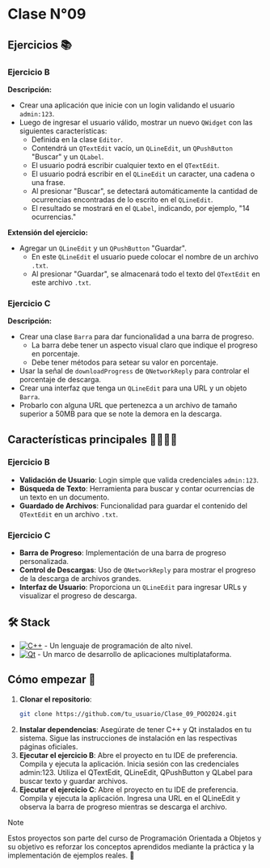 # Clase N°09
## Ejercicios 📚

### Ejercicio B
**Descripción:**
- Crear una aplicación que inicie con un login validando el usuario `admin:123`.
- Luego de ingresar el usuario válido, mostrar un nuevo `QWidget` con las siguientes características:
  - Definida en la clase `Editor`.
  - Contendrá un `QTextEdit` vacío, un `QLineEdit`, un `QPushButton` "Buscar" y un `QLabel`.
  - El usuario podrá escribir cualquier texto en el `QTextEdit`.
  - El usuario podrá escribir en el `QLineEdit` un caracter, una cadena o una frase.
  - Al presionar "Buscar", se detectará automáticamente la cantidad de ocurrencias encontradas de lo escrito en el `QLineEdit`.
  - El resultado se mostrará en el `QLabel`, indicando, por ejemplo, "14 ocurrencias."

**Extensión del ejercicio:**
- Agregar un `QLineEdit` y un `QPushButton` "Guardar".
  - En este `QLineEdit` el usuario puede colocar el nombre de un archivo `.txt`.
  - Al presionar "Guardar", se almacenará todo el texto del `QTextEdit` en este archivo `.txt`.

### Ejercicio C
**Descripción:**
- Crear una clase `Barra` para dar funcionalidad a una barra de progreso.
  - La barra debe tener un aspecto visual claro que indique el progreso en porcentaje.
  - Debe tener métodos para setear su valor en porcentaje.
- Usar la señal de `downloadProgress` de `QNetworkReply` para controlar el porcentaje de descarga.
- Crear una interfaz que tenga un `QLineEdit` para una URL y un objeto `Barra`.
- Probarlo con alguna URL que pertenezca a un archivo de tamaño superior a 50MB para que se note la demora en la descarga.

## Características principales 🙋‍♂️🙋‍♀️

### Ejercicio B
- **Validación de Usuario**: Login simple que valida credenciales `admin:123`.
- **Búsqueda de Texto**: Herramienta para buscar y contar ocurrencias de un texto en un documento.
- **Guardado de Archivos**: Funcionalidad para guardar el contenido del `QTextEdit` en un archivo `.txt`.

### Ejercicio C
- **Barra de Progreso**: Implementación de una barra de progreso personalizada.
- **Control de Descargas**: Uso de `QNetworkReply` para mostrar el progreso de la descarga de archivos grandes.
- **Interfaz de Usuario**: Proporciona un `QLineEdit` para ingresar URLs y visualizar el progreso de descarga.

## 🛠️ Stack

- [![C++][cplusplus-badge]][cplusplus-url] - Un lenguaje de programación de alto nivel.
- [![Qt][qt-badge]][qt-url] - Un marco de desarrollo de aplicaciones multiplataforma.

[qt-url]: https://www.qt.io/
[qt-badge]: https://img.shields.io/badge/Qt-41CD52?style=for-the-badge&logo=Qt&logoColor=white
[cplusplus-url]: https://es.wikipedia.org/wiki/C%2B%2B
[cplusplus-badge]: https://img.shields.io/badge/C++-00599C?style=for-the-badge&logo=c%2B%2B&logoColor=white

## Cómo empezar 🚀

1. **Clonar el repositorio**:
   ```bash
   git clone https://github.com/tu_usuario/Clase_09_POO2024.git
2. **Instalar dependencias**:
  Asegúrate de tener C++ y Qt instalados en tu sistema.
  Sigue las instrucciones de instalación en las respectivas páginas oficiales.
3. **Ejecutar el ejercicio B**:
  Abre el proyecto en tu IDE de preferencia.
  Compila y ejecuta la aplicación.
  Inicia sesión con las credenciales admin:123.
  Utiliza el QTextEdit, QLineEdit, QPushButton y QLabel para buscar texto y guardar archivos.
4. **Ejecutar el ejercicio C**:
  Abre el proyecto en tu IDE de preferencia.
  Compila y ejecuta la aplicación.
  Ingresa una URL en el QLineEdit y observa la barra de progreso mientras se descarga el archivo.
>[!NOTE]
>Estos proyectos son parte del curso de Programación Orientada a Objetos y su objetivo es reforzar los conceptos aprendidos mediante la práctica y la implementación de ejemplos reales. 🤝
